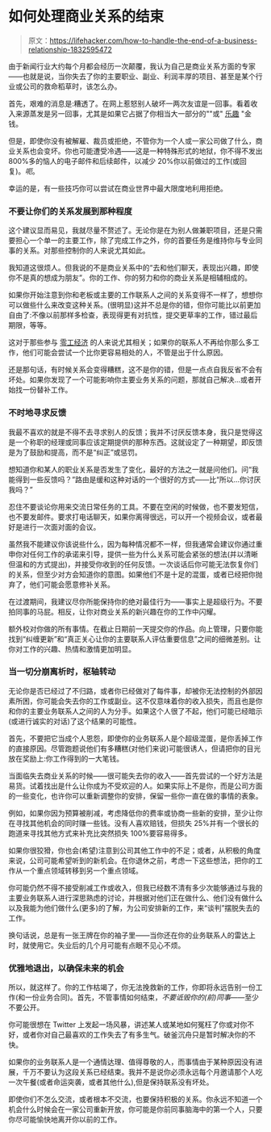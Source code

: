 # 如何处理商业关系的结束

> 原文：<https://lifehacker.com/how-to-handle-the-end-of-a-business-relationship-1832595472>

由于新闻行业大约每个月都会经历一次颠覆，我认为自己是商业关系方面的专家——也就是说，当你失去了你的主要职业、副业、利润丰厚的项目、甚至是某个行业或公司的救命稻草时，该怎么办。



首先，艰难的消息是:糟透了。在网上惹怒别人破坏一两次友谊是一回事。看着收入来源蒸发是另一回事，尤其是如果它占据了你相当大一部分的""或" [乐趣](https://lifehacker.com/include-a-fun-fund-in-your-budget-to-stick-to-your-fi-1630835172) "金钱。

但是，即使你没有被解雇、裁员或拒绝，不管你为一个人或一家公司做了什么，商业关系也会变坏。你也可能遭受冷遇——这是一种特殊形式的地狱，你不得不发出 800%多的恼人的电子邮件和后续邮件，以减少 20%你以前做过的工作(或回复)。*呃*。

幸运的是，有一些技巧你可以尝试在商业世界中最大限度地利用拒绝。

### 不要让你们的关系发展到那种程度

这个建议显而易见，我就尽量不赘述了。无论你是在为别人做兼职项目，还是只需要担心一个单一的主要工作，除了完成工作之外，你的首要任务是维持你与专业同事的关系。对那些控制你的人来说尤其如此。

我知道这很烦人。但我说的不是商业关系中的“去和他们聊天，表现出兴趣，即使你不是真的想成为朋友”。你的工作、你的努力和你的商业关系是相辅相成的。

如果你开始注意到你和老板或主要的工作联系人之间的关系变得不一样了，想想你可以做些什么来改变这种关系。(很明显)这并不总是你的错，但你可能比以前更加自由了:不像以前那样多检查，表现得更有对抗性，提交更草率的工作，错过最后期限，等等。

这对于那些参与 [零工经济](https://twocents.lifehacker.com/what-you-need-to-thrive-in-the-gig-economy-1823228527) 的人来说尤其相关；如果你的联系人不再给你那么多工作，他们可能会尝试一个比你更容易相处的人，不管是出于什么原因。

还是那句话，有时候关系会变得糟糕，这不是你的错，但是一点点自我反省不会有坏处。如果你发现了一个可能影响你主要业务关系的问题，那就自己解决...或者开始找一份替补工作。

### 不时地寻求反馈

我最不喜欢的就是不得不去寻求别人的反馈；我并不讨厌反馈本身，我只是觉得这是一个称职的经理或同事应该定期提供的那种东西。这就设定了一种期望，即反馈是为了鼓励和提高，而不是“纠正”或惩罚。

想知道你和某人的职业关系是否发生了变化，最好的方法之一就是问他们。问“我能得到一些反馈吗？”路由是缓和这种对话的一个很好的方式——比“所以...你讨厌我吗？”

忍住不要谈论你用来交流日常任务的工具。不要在空闲的时候做，也不要发短信，也不要发邮件。要求打电话聊天，如果你离得很远，可以开一个视频会议，或者最好是进行一次面对面的会议。

虽然我不能建议你该说些什么，因为每种情况都不一样，但我通常会建议你通过重申你对任何工作的承诺来引导，提供一些为什么关系可能会紧张的想法(并以清晰但温和的方式提出)，并接受你收到的任何反馈。一次谈话后你可能无法恢复你们的关系，但至少对方会知道你的意图。如果他们不是十足的混蛋，或者已经把你抛弃了，他们可能会愿意修补关系。

在过渡期间，我建议尽你所能保持你的绝对最佳行为——事实上是超级行为。不要拍同事的马屁。相反，让你对商业关系的新兴趣在你的工作中闪耀。

额外校对你做的所有事情。在截止日期前一天提交你的作品。向上管理，只要你能找到“纠缠更新”和“真正关心让你的主要联系人评估重要信息”之间的细微差别。让你对工作的兴趣、热情和激情更加明显。

### 当一切分崩离析时，枢轴转动

无论你是否已经过了不归路，或者你已经做对了每件事，却被你无法控制的外部因素所困，你可能会失去你的工作或副业。这不仅意味着你的收入损失，而且也是你和你的主要业务联系人之间的人为分手。如果这个人很了不起，他们可能已经暗示(或进行诚实的对话)了这个结果的可能性。

首先，不要把它当成个人恩怨，即使你的业务联系人是个超级混蛋，是你丢掉工作的直接原因。尽管跑题说他们有多糟糕(对他们来说)可能很诱人，但请把你的目光放在奖励上:你工作得到的一大笔钱。

当面临失去商业关系的时候——很可能失去你的收入——首先尝试的一个好方法是易货。试着找出是什么让你成为不受欢迎的人。如果实际上不是你，而是公司方面的一些变化，也许你可以重新调整你的安排，保留一些你一直在做的事情的表象。

例如，如果你因为预算被削减，考虑降低你的费率或协商一些新的安排，至少让你在寻找其他机会的同时赚一些钱。没有人喜欢赔钱，但损失 25%并有一个很长的跑道来寻找其他方式来补充比突然损失 100%要容易得多。

如果你很狡猾，你也会(希望)注意到公司其他工作中的不足；或者，从积极的角度来说，公司可能希望听到的新机会。在你退休之前，考虑一下这些想法，把你的工作从一个重点领域转移到另一个重点领域。

你可能仍然不得不接受削减工作或收入，但我已经数不清有多少次能够通过与我的主要业务联系人进行深思熟虑的讨论，并根据对他们正在做什么、他们没有做什么以及我能为他们做什么(更多)的了解，为公司安排新的工作，来“谈判”摆脱失去的工作。

换句话说，总是有一张王牌在你的袖子里——当你还在你的业务联系人的雷达上时，就使用它。失业后的几个月可能有点眼不见心不烦。

### 优雅地退出，以确保未来的机会

所以，就这样了。你的工作枯竭了，你无法挽救新的工作，你即将永远告别一份工作(和一份业务合同)。首先，不管事情如何结束，*不要诋毁你的(前)同事*——至少不要公开。

你可能很想在 Twitter 上发起一场风暴，讲述某人或某地如何冤枉了你或对你不好，或者你对自己最喜欢的工作失去了有多生气。破釜沉舟只是暂时解决你的不快。

如果你的业务联系人是一个通情达理、值得尊敬的人，而事情由于某种原因没有进展，千万不要认为这段关系已经结束。我并不是说你必须永远每个月邀请那个人吃一次午餐(或者命运突袭，或者其他什么),但是保持联系没有坏处。

即使你们不怎么交流，或者根本不交流，也要保持积极的关系。你永远不知道一个机会什么时候会在一家公司重新开放，你可能是你前同事脑海中的第一个人，只要你尽可能愉快地离开你以前的工作。